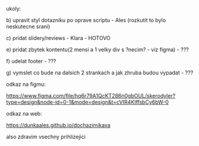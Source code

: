 ukoly:

b) upravit styl dotazniku po oprave scriptu - Ales (rozkutit to bylo neskutecne srani)

c) pridat slidery/reviews - Klara - HOTOVO

e) pridat zbytek kontentu(2 mensi a 1 velky div s ?necim? - viz figma) - ???

f) udelat footer - ???

g) vymslet co bude na dalsich 2 strankach a jak zhruba budou vypadat - ???




odkaz na figmu:

https://www.figma.com/file/hq6r79A1QcKT286n0gbOUL/skerodyler?type=design&node-id=0-1&mode=design&t=cVIR4KIffsbCy6bW-0

odkaz na web:

https://dunkaales.github.io/dochazimikava


also zdravim vsechny prihlizejici
